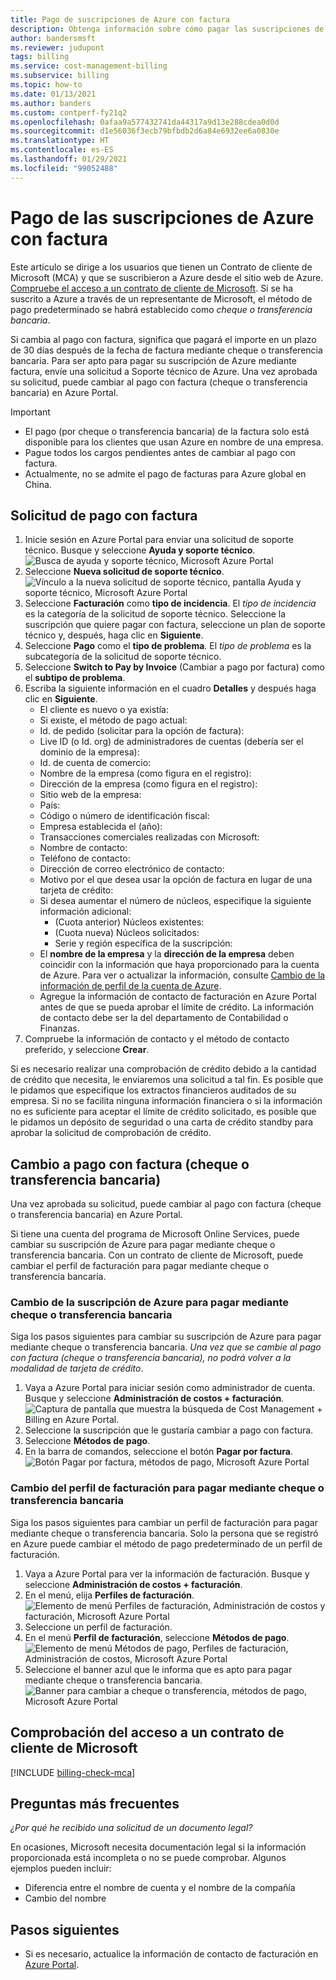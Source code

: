 ```yaml
---
title: Pago de suscripciones de Azure con factura
description: Obtenga información sobre cómo pagar las suscripciones de Azure mediante factura. Para más información, consulte las preguntas frecuentes.
author: bandersmsft
ms.reviewer: judupont
tags: billing
ms.service: cost-management-billing
ms.subservice: billing
ms.topic: how-to
ms.date: 01/13/2021
ms.author: banders
ms.custom: contperf-fy21q2
ms.openlocfilehash: 0afaa9a577432741da44317a9d13e288cdea0d0d
ms.sourcegitcommit: d1e56036f3ecb79bfbdb2d6a84e6932ee6a0830e
ms.translationtype: HT
ms.contentlocale: es-ES
ms.lasthandoff: 01/29/2021
ms.locfileid: "99052488"
---
```

# <a name="pay-for-your-azure-subscription-by-invoice"></a>Pago de las suscripciones de Azure con factura

Este artículo se dirige a los usuarios que tienen un Contrato de cliente de Microsoft (MCA) y que se suscribieron a Azure desde el sitio web de Azure. [Compruebe el acceso a un contrato de cliente de Microsoft](#check-access-to-a-microsoft-customer-agreement). Si se ha suscrito a Azure a través de un representante de Microsoft, el método de pago predeterminado se habrá establecido como *cheque o transferencia bancaria*.

Si cambia al pago con factura, significa que pagará el importe en un plazo de 30 días después de la fecha de factura mediante cheque o transferencia bancaria. Para ser apto para pagar su suscripción de Azure mediante factura, envíe una solicitud a Soporte técnico de Azure. Una vez aprobada su solicitud, puede cambiar al pago con factura (cheque o transferencia bancaria) en Azure Portal.

> [!IMPORTANT]
> * El pago (por cheque o transferencia bancaria) de la factura solo está disponible para los clientes que usan Azure en nombre de una empresa.
> * Pague todos los cargos pendientes antes de cambiar al pago con factura.
> * Actualmente, no se admite el pago de facturas para Azure global en China.

## <a name="request-to-pay-by-invoice"></a>Solicitud de pago con factura

1. Inicie sesión en Azure Portal para enviar una solicitud de soporte técnico. Busque y seleccione **Ayuda y soporte técnico**.  
    ![Busca de ayuda y soporte técnico, Microsoft Azure Portal](./media/pay-by-invoice/search-for-help-and-support.png)
1. Seleccione **Nueva solicitud de soporte técnico**.  
    ![Vínculo a la nueva solicitud de soporte técnico, pantalla Ayuda y soporte técnico, Microsoft Azure Portal](./media/pay-by-invoice/help-and-support.png)
1. Seleccione **Facturación** como **tipo de incidencia**. El *tipo de incidencia* es la categoría de la solicitud de soporte técnico. Seleccione la suscripción que quiere pagar con factura, seleccione un plan de soporte técnico y, después, haga clic en **Siguiente**.
1. Seleccione **Pago** como el **tipo de problema**. El *tipo de problema* es la subcategoría de la solicitud de soporte técnico.
1. Seleccione **Switch to Pay by Invoice** (Cambiar a pago por factura) como el **subtipo de problema**.
1. Escriba la siguiente información en el cuadro **Detalles** y después haga clic en **Siguiente**.
    - El cliente es nuevo o ya existía:
    - Si existe, el método de pago actual:
    - Id. de pedido (solicitar para la opción de factura):
    - Live ID (o Id. org) de administradores de cuentas (debería ser el dominio de la empresa):
    - Id. de cuenta de comercio:
    - Nombre de la empresa (como figura en el registro):
    - Dirección de la empresa (como figura en el registro):
    - Sitio web de la empresa:
    - País:
    - Código o número de identificación fiscal:
    - Empresa establecida el (año):
    - Transacciones comerciales realizadas con Microsoft:
    - Nombre de contacto:
    - Teléfono de contacto:
    - Dirección de correo electrónico de contacto:
    - Motivo por el que desea usar la opción de factura en lugar de una tarjeta de crédito:
    - Si desea aumentar el número de núcleos, especifique la siguiente información adicional:
        - (Cuota anterior) Núcleos existentes:
        - (Cuota nueva) Núcleos solicitados:
        - Serie y región específica de la suscripción:
    - El **nombre de la empresa** y la **dirección de la empresa** deben coincidir con la información que haya proporcionado para la cuenta de Azure. Para ver o actualizar la información, consulte [Cambio de la información de perfil de la cuenta de Azure](change-azure-account-profile.md).
    - Agregue la información de contacto de facturación en Azure Portal antes de que se pueda aprobar el límite de crédito. La información de contacto debe ser la del departamento de Contabilidad o Finanzas.
1. Compruebe la información de contacto y el método de contacto preferido, y seleccione **Crear**.

Si es necesario realizar una comprobación de crédito debido a la cantidad de crédito que necesita, le enviaremos una solicitud a tal fin. Es posible que le pidamos que especifique los extractos financieros auditados de su empresa. Si no se facilita ninguna información financiera o si la información no es suficiente para aceptar el límite de crédito solicitado, es posible que le pidamos un depósito de seguridad o una carta de crédito standby para aprobar la solicitud de comprobación de crédito.

## <a name="switch-to-invoice-pay-checkwire-transfer"></a>Cambio a pago con factura (cheque o transferencia bancaria)

Una vez aprobada su solicitud, puede cambiar al pago con factura (cheque o transferencia bancaria) en Azure Portal.

Si tiene una cuenta del programa de Microsoft Online Services, puede cambiar su suscripción de Azure para pagar mediante cheque o transferencia bancaria. Con un contrato de cliente de Microsoft, puede cambiar el perfil de facturación para pagar mediante cheque o transferencia bancaria.

### <a name="switch-azure-subscription-to-checkwire-transfer"></a>Cambio de la suscripción de Azure para pagar mediante cheque o transferencia bancaria

Siga los pasos siguientes para cambiar su suscripción de Azure para pagar mediante cheque o transferencia bancaria. *Una vez que se cambie al pago con factura (cheque o transferencia bancaria), no podrá volver a la modalidad de tarjeta de crédito*.

1. Vaya a Azure Portal para iniciar sesión como administrador de cuenta. Busque y seleccione **Administración de costos + facturación**.  
    ![Captura de pantalla que muestra la búsqueda de Cost Management + Billing en Azure Portal.](./media/pay-by-invoice/search.png)
1. Seleccione la suscripción que le gustaría cambiar a pago con factura.
1. Seleccione **Métodos de pago**.
1. En la barra de comandos, seleccione el botón **Pagar por factura**.  
    ![Botón Pagar por factura, métodos de pago, Microsoft Azure Portal](./media/pay-by-invoice/pay-by-invoice.png)

### <a name="switch-billing-profile-to-checkwire-transfer"></a>Cambio del perfil de facturación para pagar mediante cheque o transferencia bancaria

Siga los pasos siguientes para cambiar un perfil de facturación para pagar mediante cheque o transferencia bancaria. Solo la persona que se registró en Azure puede cambiar el método de pago predeterminado de un perfil de facturación.

1. Vaya a Azure Portal para ver la información de facturación. Busque y seleccione **Administración de costos + facturación**.
1. En el menú, elija **Perfiles de facturación**.  
    ![Elemento de menú Perfiles de facturación, Administración de costos y facturación, Microsoft Azure Portal](./media/pay-by-invoice/billing-profile.png)
1. Seleccione un perfil de facturación.
1. En el menú **Perfil de facturación**, seleccione **Métodos de pago**.  
   ![Elemento de menú Métodos de pago, Perfiles de facturación, Administración de costos, Microsoft Azure Portal](./media/pay-by-invoice/billing-profile-payment-methods.png)
1. Seleccione el banner azul que le informa que es apto para pagar mediante cheque o transferencia bancaria.  
    ![Banner para cambiar a cheque o transferencia, métodos de pago, Microsoft Azure Portal](./media/pay-by-invoice/customer-led-switch-to-invoice.png)

## <a name="check-access-to-a-microsoft-customer-agreement"></a>Comprobación del acceso a un contrato de cliente de Microsoft
[!INCLUDE [billing-check-mca](../../../includes/billing-check-mca.md)]

## <a name="frequently-asked-questions"></a>Preguntas más frecuentes

*¿Por qué he recibido una solicitud de un documento legal?*

En ocasiones, Microsoft necesita documentación legal si la información proporcionada está incompleta o no se puede comprobar. Algunos ejemplos pueden incluir:

* Diferencia entre el nombre de cuenta y el nombre de la compañía
* Cambio del nombre

## <a name="next-steps"></a>Pasos siguientes

* Si es necesario, actualice la información de contacto de facturación en [Azure Portal](https://portal.azure.com).